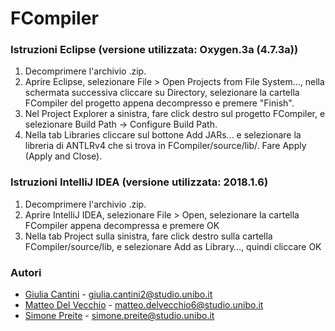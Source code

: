 # FCompiler

### Istruzioni Eclipse (versione utilizzata: Oxygen.3a (4.7.3a))

1. Decomprimere l'archivio .zip.
2. Aprire Eclipse, selezionare File > Open Projects from File System…, nella schermata successiva cliccare su Directory, selezionare la cartella FCompiler del progetto appena decompresso e premere "Finish".
3. Nel Project Explorer a sinistra, fare click destro sul progetto FCompiler, e selezionare Build Path -> Configure Build Path.
4. Nella tab Libraries cliccare sul bottone Add JARs... e selezionare la libreria di ANTLRv4 che si trova in FCompiler/source/lib/. Fare Apply (Apply and Close).

<!-- TODO preparare la configurazione di run per Eclipse e aggiungerla al source (oppure aggiungere le istruzioni per crearla nell'elenco puntato) -->

### Istruzioni IntelliJ IDEA (versione utilizzata: 2018.1.6)

1. Decomprimere l'archivio .zip.
2. Aprire IntelliJ IDEA, selezionare File > Open, selezionare la cartella FCompiler appena decompressa e premere OK
3. Nella tab Project sulla sinistra, fare click destro sulla cartella FCompiler/source/lib, e selezionare Add as Library…, quindi cliccare OK

### Autori
  * [Giulia Cantini](https://github.com/giulic3) - giulia.cantini2@studio.unibo.it
  * [Matteo Del Vecchio](https://github.com/matteodelv) - matteo.delvecchio6@studio.unibo.it
  * [Simone Preite](https://github.com/simonepreite) - simone.preite@studio.unibo.it
